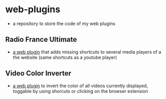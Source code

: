 # web-plugins
- a repository to store the code of my web plugins
## Radio France Ultimate
- [a web plugin](./radio_france_ultimate) that adds missing shortcuts to several media players of a the website (same shortcuts as a youtube player)
## Video Color Inverter
- [a web plugin](./video_color_inverter) to invert the color of all videos currently displayed, toggable by using shorcuts or clicking on the browser extension
